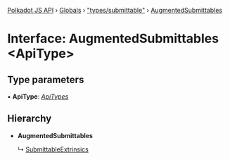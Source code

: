 [Polkadot JS API](../README.md) › [Globals](../globals.md) › ["types/submittable"](../modules/_types_submittable_.md) › [AugmentedSubmittables](_types_submittable_.augmentedsubmittables.md)

# Interface: AugmentedSubmittables <**ApiType**>

## Type parameters

▪ **ApiType**: *[ApiTypes](../modules/_types_base_.md#apitypes)*

## Hierarchy

* **AugmentedSubmittables**

  ↳ [SubmittableExtrinsics](_types_submittable_.submittableextrinsics.md)
